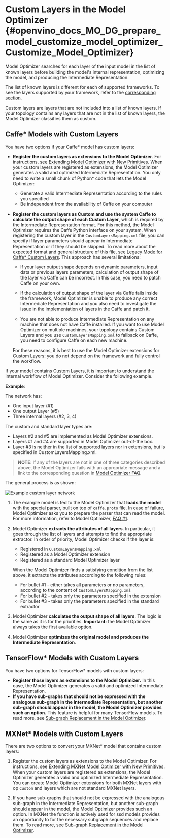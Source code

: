 # Custom Layers in the Model Optimizer  {#openvino_docs_MO_DG_prepare_model_customize_model_optimizer_Customize_Model_Optimizer}

Model Optimizer searches for each layer of the input model in the list of known layers before building the model's internal representation, optimizing the model, and producing the Intermediate Representation.

The list of known layers is different for each of supported frameworks. To see the layers supported by your framework, refer to the [corresponding section](../Supported_Frameworks_Layers.md).

Custom layers are layers that are not included into a list of known layers. If your topology contains any layers that are not in the list of known layers, the Model Optimizer classifies them as custom.

## Caffe\* Models with Custom Layers <a name="caffe-models-with-custom-layers"></a>

You have two options if your Caffe\* model has custom layers:

*   **Register the custom layers as extensions to the Model Optimizer**. For instructions, see [Extending Model Optimizer with New Primitives](Extending_Model_Optimizer_with_New_Primitives.md). When your custom layers are registered as extensions, the Model Optimizer generates a valid and optimized Intermediate Representation. You only need to write a small chunk of Python\* code that lets the Model Optimizer:

    *   Generate a valid Intermediate Representation according to the rules you specified
    *   Be independent from the availability of Caffe on your computer
	
*   **Register the custom layers as Custom and use the system Caffe to calculate the output shape of each Custom Layer**, which is required by the Intermediate Representation format. For this method, the Model Optimizer requires the Caffe Python interface on your system. When registering the custom layer in the `CustomLayersMapping.xml` file, you can specify if layer parameters should appear in Intermediate Representation or if they should be skipped. To read more about the expected format and general structure of this file, see [Legacy Mode for Caffe* Custom Layers](Legacy_Mode_for_Caffe_Custom_Layers.md). This approach has several limitations:

    *   If your layer output shape depends on dynamic parameters, input data or previous layers parameters, calculation of output shape of the layer via Caffe can be incorrect. In this case, you need to patch Caffe on your own.
	
    *   If the calculation of output shape of the layer via Caffe fails inside the framework, Model Optimizer is unable to produce any correct Intermediate Representation and you also need to investigate the issue in the implementation of layers in the Caffe and patch it.
	
    *   You are not able to produce Intermediate Representation on any machine that does not have Caffe installed. If you want to use Model Optimizer on multiple machines, your topology contains Custom Layers and you use `CustomLayersMapping.xml` to fallback on Caffe, you need to configure Caffe on each new machine. 
	
	For these reasons, it is best to use the Model Optimizer extensions for Custom Layers: you do not depend on the framework and fully control the workflow.

If your model contains Custom Layers, it is important to understand the internal workflow of Model Optimizer. Consider the following example.

**Example**:

The network has:

*   One input layer (#1)
*   One output Layer (#5)
*   Three internal layers (#2, 3, 4)

The custom and standard layer types are:

*   Layers #2 and #5 are implemented as Model Optimizer extensions.
*   Layers #1 and #4 are supported in Model Optimizer out-of-the box.
*   Layer #3 is neither in the list of supported layers nor in extensions, but is specified in CustomLayersMapping.xml.

> **NOTE**: If any of the layers are not in one of three categories described above, the Model Optimizer fails with an appropriate message and a link to the corresponding question in [Model Optimizer FAQ](../Model_Optimizer_FAQ.md).

The general process is as shown:

![Example custom layer network](../../img/mo_caffe_priorities.png)

1.  The example model is fed to the Model Optimizer that **loads the model** with the special parser, built on top of `caffe.proto` file. In case of failure, Model Optimizer asks you to prepare the parser that can read the model. For more information, refer to Model Optimizer, <a href="MO_FAQ.html#FAQ1">FAQ #1</a>.

2.  Model Optimizer **extracts the attributes of all layers**. In particular, it goes through the list of layers and attempts to find the appropriate extractor. In order of priority, Model Optimizer checks if the layer is:
    
    *   Registered in `CustomLayersMapping.xml`
    *   Registered as a Model Optimizer extension
    *   Registered as a standard Model Optimizer layer
    
    When the Model Optimizer finds a satisfying condition from the list above, it extracts the attributes according to the following rules:
    
    *   For bullet #1 - either takes all parameters or no parameters, according to the content of `CustomLayersMapping.xml`
    *   For bullet #2 - takes only the parameters specified in the extension
    *   For bullet #3 - takes only the parameters specified in the standard extractor
	
3.  Model Optimizer **calculates the output shape of all layers**. The logic is the same as it is for the priorities. **Important:** the Model Optimizer always takes the first available option.

4.  Model Optimizer **optimizes the original model and produces the Intermediate Representation**.

## TensorFlow\* Models with Custom Layers <a name="Tensorflow-models-with-custom-layers"></a>

You have two options for TensorFlow\* models with custom layers:

*   **Register those layers as extensions to the Model Optimizer.** In this case, the Model Optimizer generates a valid and optimized Intermediate Representation.
*   **If you have sub-graphs that should not be expressed with the analogous sub-graph in the Intermediate Representation, but another sub-graph should appear in the model, the Model Optimizer provides such an option.** This feature is helpful for many TensorFlow models. To read more, see [Sub-graph Replacement in the Model Optimizer](Subgraph_Replacement_Model_Optimizer.md).
	
## MXNet\* Models with Custom Layers <a name="mxnet-models-with-custom-layers"></a>

There are two options to convert your MXNet* model that contains custom layers:

1.  Register the custom layers as extensions to the Model Optimizer. For instructions, see [Extending MXNet Model Optimizer with New Primitives](Extending_MXNet_Model_Optimizer_with_New_Primitives.md). When your custom layers are registered as extensions, the Model Optimizer generates a valid and optimized Intermediate Representation. You can create Model Optimizer extensions for both MXNet layers with op `Custom` and layers which are not standard MXNet layers.

2.  If you have sub-graphs that should not be expressed with the analogous sub-graph in the Intermediate Representation, but another sub-graph should appear in the model, the Model Optimizer provides such an option. In MXNet the function is actively used for ssd models provides an opportunity to  for the necessary subgraph sequences and replace them. To read more, see [Sub-graph Replacement in the Model Optimizer](Subgraph_Replacement_Model_Optimizer.md).

